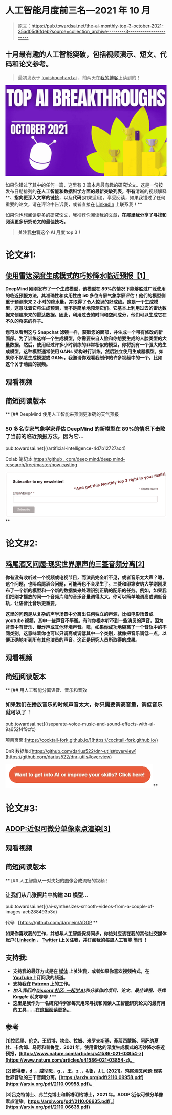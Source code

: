 # 人工智能月度前三名—2021 年 10 月

> 原文：<https://pub.towardsai.net/the-ai-monthly-top-3-october-2021-35ad05d6fdeb?source=collection_archive---------3----------------------->

## 十月最有趣的人工智能突破，包括视频演示、短文、代码和论文参考。

> 最初发表于 [louisbouchard.ai](https://www.louisbouchard.ai/the-ai-monthly-top-3-october-2021/) ，前两天在[我的博客](https://www.louisbouchard.ai/the-ai-monthly-top-3-october-2021/)上读到的！

![](img/0ae8a32d0797fc28159eb5cfb0042908.png)

如果你错过了其中的任何一篇，这里有 3 篇本月最有趣的研究论文。这是一份按发布日期排列的**在人工智能和数据科学方面的最新突破列表，带有**清晰的视频解释**、**指向更深入文章的链接**，以及**代码**(如果适用)。享受阅读，如果我错过了任何重要的论文，请在评论中告诉我，或者直接在 [LinkedIn](https://www.linkedin.com/in/whats-ai/) 上联系我！**

如果你也想阅读更多的研究论文，我推荐你阅读我的文章[](/how-to-read-more-research-papers-7737e3770d7f)**，在那里我分享了寻找和阅读更多研究论文的最佳技巧。**

> **关注我[中](https://whats-ai.medium.com/membership)看这个 AI 月度 top 3！**

# **论文#1:**

## **[使用雷达深度生成模式的巧妙降水临近预报【1】](https://www.nature.com/articles/s41586-021-03854-z)**

**DeepMind 刚刚发布了一个生成模型，该模型在 89%的情况下能够胜过广泛使用的临近预报方法，其准确性和实用性由 50 多位专家气象学家评估！他们的模型侧重于预测未来 2 小时的降水量，并取得了令人惊讶的好成绩。这是一个生成模型，这意味着它将生成预测，而不是简单地预测它们。它基本上利用过去的雷达数据来创建未来的雷达数据。因此，利用过去的时间和空间成分，他们可以生成它在不久的将来的样子。**

**您可以看到这与 Snapchat 滤镜一样，获取您的面部，并生成一个带有修改的新面部。为了训练这样一个生成模型，你需要来自人脸和你想要生成的人脸类型的大量数据。然后，使用经过许多小时训练的非常相似的模型，你将拥有一个强大的生成模型。这种模型通常使用 GANs 架构进行训练，然后独立使用生成器模型。如果你不熟悉生成模型或 GANs，我邀请你观看我制作的许多视频中的一个，比如这个关于动画的视频。**

## **观看视频**

## **简短阅读版本**

**[](/artificial-intelligence-4d7b12727ac4) [## DeepMind 使用人工智能来预测更准确的天气预报

### 50 多名专家气象学家评估 DeepMind 的新模型在 89%的情况下击败了当前的临近预报方法，因为它…

pub.towardsai.net](/artificial-intelligence-4d7b12727ac4) 

Colab 笔记本:[https://github . com/deep mind/deep mind-research/tree/master/now casting](https://github.com/deepmind/deepmind-research/tree/master/nowcasting)

[![](img/efbb95ae18900360fe5360e25bfb1959.png)](http://eepurl.com/huGLT5)**

# **论文#2:**

## **[鸡尾酒叉问题:现实世界原声的三茎音频分离[2]](https://arxiv.org/pdf/2110.09958.pdf)**

**你有没有收听过一个视频或电视节目，而演员完全听不见，或者音乐太大声？嗯，这个问题，也叫鸡尾酒会问题，可能再也不会发生了。三菱和印第安纳大学刚刚发布了一个新的模型和一个新的数据集来处理识别正确的配乐的任务。例如，如果我们把刚才播放的同一个音频片段的音乐音量调得太大，你可以简单地调高或调低音轨，让语音比音乐更重要。**

**这里的问题是从复杂的声学场景中分离出任何独立的声源，比如电影场景或 youtube 视频，其中一些声音不平衡。有时你根本听不到一些演员的声音，因为背景中有音乐、爆炸声或其他环境声音。嗯，如果你成功地隔离了一个音轨中的不同类别，这意味着你也可以只调高或调低其中一个类别，就像把音乐调低一点，以便正确地听到所有其他演员的声音。这正是研究人员所取得的成果。**

## **观看视频**

## **简短阅读版本**

**[](/separate-voice-music-and-sound-effects-with-ai-9a652f4f9cfc) [## 用人工智能分离语音、音乐和音效

### 如果我们在播放音乐的时候声音太大，你只需要调高音量，调低音乐就可以了！

pub.towardsai.net](/separate-voice-music-and-sound-effects-with-ai-9a652f4f9cfc) 

项目页面:[https://cocktail-fork.github.io/](https://cocktail-fork.github.io/)

DnR 数据集:[https://github.com/darius522/dnr-utils#overview](https://github.com/darius522/dnr-utils#overview)

[![](img/45b543354fc46e7c55e274c72ff62d90.png)](https://www.louisbouchard.ai/learnai/)**

# **论文#3:**

## **[ADOP:近似可微分单像素点渲染[3]](https://arxiv.org/pdf/2110.06635.pdf)**

## **观看视频**

## **简短阅读版本**

**[](/ai-synthesizes-smooth-videos-from-a-couple-of-images-aeb288493b3d) [## 人工智能从一对夫妇的图像合成流畅的视频！

### 让我们从几张照片中构建 3D 模型…

pub.towardsai.net](/ai-synthesizes-smooth-videos-from-a-couple-of-images-aeb288493b3d) 

代号:【https://github.com/darglein/ADOP ** 

**如果你喜欢我的工作，并想与人工智能保持同步，你绝对应该在我的其他社交媒体账户( [LinkedIn](https://www.linkedin.com/in/whats-ai/) 、 [Twitter](https://twitter.com/Whats_AI) )上关注我，并订阅我的每周人工智能 [**简讯**](http://eepurl.com/huGLT5) ！**

## **支持我:**

*   **支持我的最好方式是在 [**媒体**](https://whats-ai.medium.com/membership) 上关注我，或者如果你喜欢视频格式，在[**YouTube**](https://www.youtube.com/channel/UCUzGQrN-lyyc0BWTYoJM_Sg)**上订阅我的频道。****
*   ****支持我在 [**Patreon**](https://www.patreon.com/whatsai) **上的工作。******
*   ****加入我们的 [**Discord 社区:** **一起学 AI**](https://discord.gg/learnaitogether)和*分享你的项目、论文、最佳课程、寻找 Kaggle 队友等等！*****
*   ****这里是我作为一名研究科学家每天用来寻找和阅读人工智能研究论文的最有用的工具……[在这里阅读更多。](https://www.louisbouchard.ai/research-papers/)****

## ****参考****

****[1]拉武里、伦克、王绍博、坎金、拉姆、米罗夫斯基、菲茨西蒙斯、阿萨纳夏杜、卡舍姆、马奇和普鲁登，2021 年。使用雷达的深度生成模式的巧妙降水临近预报，[https://www.nature.com/articles/s41586-021-03854-z](https://www.nature.com/articles/s41586-021-03854-z)。****

****[2]彼得曼，d .，威彻恩，g .，王，z .，&鲁，J.L. (2021)。鸡尾酒叉问题:现实世界音轨的三干音频分离。[https://arxiv.org/pdf/2110.09958.pdf](https://arxiv.org/pdf/2110.09958.pdf)。****

****[3]吕克特博士、弗兰克博士和斯塔明格博士，2021 年。ADOP:近似可微分单像素点渲染。https://arxiv.org/pdf/2110.06635.pdf[。](https://arxiv.org/pdf/2110.06635.pdf)****